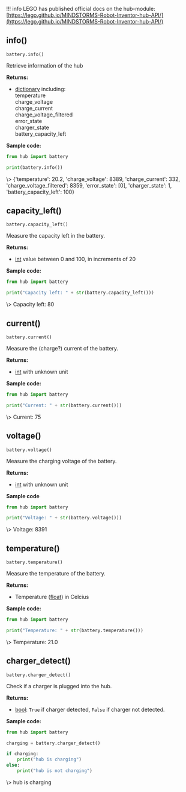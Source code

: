 
!!! info
     LEGO has published official docs on the hub-module: [https://lego.github.io/MINDSTORMS-Robot-Inventor-hub-API/](https://lego.github.io/MINDSTORMS-Robot-Inventor-hub-API/)


## info()

`battery.info()`

Retrieve information of the hub

__Returns:__

*  [dictionary](data_types.md#dictionary) including:  
temperature  
charge_voltage  
charge_current  
charge_voltage_filtered  
error_state  
charger_state  
battery_capacity_left  

__Sample code:__

``` python
from hub import battery

print(battery.info())
```

<span class='shell_output'>
\> {'temperature': 20.2, 'charge_voltage': 8389, 'charge_current': 332, 'charge_voltage_filtered': 8359, 'error_state': [0], 'charger_state': 1, 'battery_capacity_left': 100}
</span>

## capacity_left()

`battery.capacity_left()`

Measure the capacity left in the battery.

__Returns:__

*  [int](data_types.md#int) value between 0 and 100, in increments of 20

__Sample code:__

``` python
from hub import battery

print("Capacity left: " + str(battery.capacity_left()))
```

<span class='shell_output'>
\> Capacity left: 80
</span>

## current()

`battery.current()`

Measure the (charge?) current of the battery.

__Returns:__

*  [int](data_types.md#int) with unknown unit

__Sample code:__

``` python
from hub import battery

print("Current: " + str(battery.current()))
```

<span class='shell_output'>
\> Current: 75
</span>

## voltage()

`battery.voltage()`

Measure the charging voltage of the battery.

__Returns:__

*  [int](data_types.md#int) with unknown unit

__Sample code__

``` python
from hub import battery

print("Voltage: " + str(battery.voltage()))
```

<span class='shell_output'>
\> Voltage: 8391
</span>

## temperature()

`battery.temperature()`

Measure the temperature of the battery.

__Returns:__

*  Temperature ([float](data_types.md#float)) in Celcius

__Sample code:__

``` python
from hub import battery

print("Temperature: " + str(battery.temperature()))
```

<span class='shell_output'>
\> Temperature: 21.0
</span>

## charger_detect()

`battery.charger_detect()`

Check if a charger is plugged into the hub.

__Returns:__

*  [bool](data_types.md#bool): `True` if charger detected, `False` if charger not detected.

__Sample code:__

``` python
from hub import battery

charging = battery.charger_detect()

if charging:
    print("hub is charging")
else:
    print("hub is not charging")
```

<span class='shell_output'>
\> hub is charging
</span>